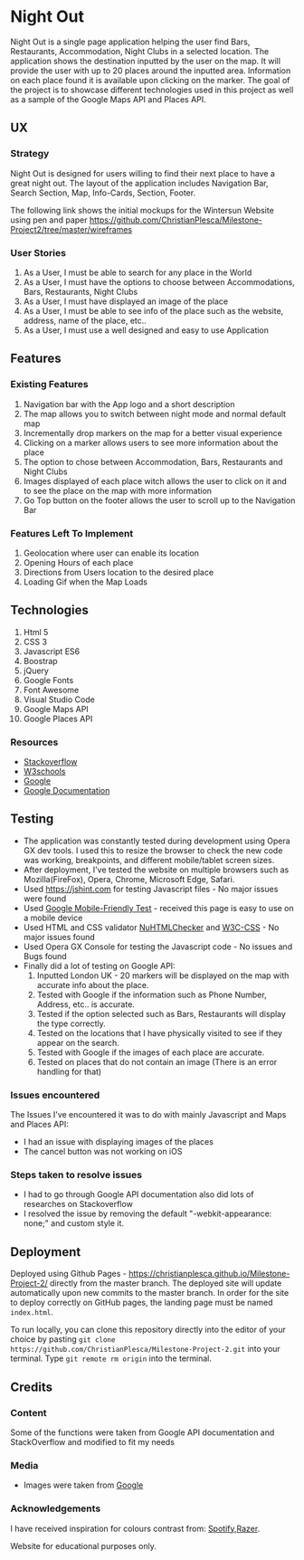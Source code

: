 # Night Out 

Night Out is a single page application helping the user find Bars, Restaurants, Accommodation, Night Clubs in a selected location. The application shows the destination inputted by the user on the map. It will provide the user with up to 20 places around the inputted area. Information on each place found it is available upon clicking on the marker. The goal of the project is to showcase different technologies used in this project as well as a sample of the Google Maps API and Places API.

## UX
### Strategy
Night Out is designed for users willing to find their next place to have a great night out. The layout of the application includes Navigation Bar, Search Section, Map, Info-Cards, Section, Footer.


The following link shows the initial mockups for the Wintersun Website using pen and paper https://github.com/ChristianPlesca/Milestone-Project2/tree/master/wireframes

### User Stories 
1. As a User, I must be able to search for any place in the World
2. As a User, I must have the options to choose between Accommodations, Bars, Restaurants, Night Clubs
3. As a User, I must have displayed an image of the place 
4. As a User, I must be able to see info of the place such as the website, address, name of the place, etc..
5. As a User, I must use a well designed and easy to use Application

## Features 
### Existing Features
1. Navigation bar with the App logo and a short description
2. The map allows you to switch between night mode and normal default map
3. Incrementally drop markers on the map for a better visual experience
4. Clicking on a marker allows users to see more information about the place
5. The option to chose between Accommodation, Bars, Restaurants and Night Clubs
6. Images displayed of each place witch allows the user to click on it and to see the place on the map with more information
7. Go Top button on the footer allows the user to scroll up to the Navigation Bar

### Features Left To Implement
1. Geolocation where user can enable its location
2. Opening Hours of each place 
3. Directions from Users location to the desired place
4. Loading Gif when the Map Loads  


## Technologies  
1. Html 5 
2. CSS 3 
3. Javascript ES6 
4. Boostrap 
5. jQuery 
6. Google Fonts
7. Font Awesome 
8. Visual Studio Code
9. Google Maps API
10. Google Places API

### Resources
* [Stackoverflow](https://stackoverflow.com/)
* [W3schools](https://www.w3schools.com/)
* [Google](https://www.google.com/)
* [Google Documentation](https://developers.google.com/maps/documentation)


## Testing

* The application was constantly tested during development using Opera GX dev tools. I used this to resize the browser to check the new code was working, breakpoints, and different mobile/tablet screen sizes.
* After deployment, I've tested the website on multiple browsers such as Mozilla(FireFox), Opera, Chrome, Microsoft Edge, Safari.
* Used https://jshint.com for testing Javascript files - No major issues were found
* Used [Google Mobile-Friendly Test](https://search.google.com/test/mobile-friendly?utm_source=support.google.com/webmasters/&utm_medium=referral&utm_campaign=%206352293) - received this page is easy to use on a mobile device
* Used HTML and CSS validator [NuHTMLChecker](https://validator.w3.org/nu/#textarea) and [W3C-CSS](https://jigsaw.w3.org/css-validator/validator) - No major issues found
* Used Opera GX Console for testing the Javascript code - No issues and Bugs found 
* Finally did a lot of testing on Google API:
  1. Inputted London UK - 20 markers will be displayed on the map with accurate info about the place.
  2. Tested with Google if the information such as Phone Number, Address, etc.. is accurate.
  3. Tested if the option selected such as Bars, Restaurants will display the type correctly. 
  4. Tested on the locations that I have physically visited to see if they appear on the search. 
  5. Tested with Google if the images of each place are accurate.
  6. Tested on places that do not contain an image (There is an error handling for that)

### Issues encountered
The Issues I've encountered it was to do with mainly Javascript and Maps and Places API:
* I had an issue with displaying images of the places 
* The cancel button was not working on iOS 

### Steps taken to resolve issues
* I had to go through Google API documentation also did lots of researches on Stackoverflow
* I resolved the issue by removing the default "-webkit-appearance: none;" and custom style it.

## Deployment
Deployed using Github Pages - https://christianplesca.github.io/Milestone-Project-2/ directly from the master branch. The deployed site will update automatically upon new commits to the master branch. In order for the site to deploy correctly on GitHub pages, the landing page must be named `index.html`.

To run locally, you can clone this repository directly into the editor of your choice by pasting `git clone https://github.com/ChristianPlesca/Milestone-Project-2.git` into your terminal. Type `git remote rm origin` into the terminal.

## Credits

### Content 
Some of the functions were taken from Google API documentation and StackOverflow and modified to fit my needs

### Media 
* Images were taken from [Google](https://www.google.com/)

### Acknowledgements
I have received inspiration for colours contrast from: [Spotify](https://open.spotify.com/browse/featured),[Razer](https://www.razer.com/gb-en).

Website for educational purposes only.